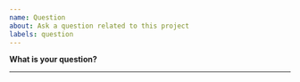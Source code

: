 ```yaml
---
name: Question
about: Ask a question related to this project
labels: question
---
```


<!--

Thanks for coming here to ask a question. :)

Before asking your question, please make sure you have searched for an existing similar question in the project Issues

-->

**What is your question?**

---
